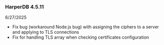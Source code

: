 ### HarperDB 4.5.11

6/27/2025

- Fix bug (workaround Node.js bug) with assigning the ciphers to a server and applying to TLS connections
- Fix for handling TLS array when checking certificates configuration
